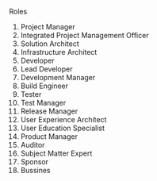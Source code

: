 Roles
1. Project Manager
2. Integrated Project Management Officer
3. Solution Architect
4. Infrastructure Architect
5. Developer
6. Lead Developer
7. Development Manager
8. Build Engineer
9. Tester
10. Test Manager
11. Release Manager
12. User Experience Architect
13. User Education Specialist
14. Product Manager
15. Auditor
16. Subject Matter Expert
17. Sponsor
18. Bussines 